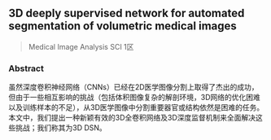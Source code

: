 ## 3D deeply supervised network for automated segmentation of volumetric medical images

> Medical Image Analysis  SCI 1区

### Abstract

虽然深度卷积神经网络（CNNs）已经在2D医学图像分割上取得了杰出的成功，但由于一些相互影响的挑战（包括体积图像复杂的解剖环境，3D网络的优化困难以及训练样本的不足），从3D医学图像中分割重要器官或结构依然是困难的任务。本文中，我们提出一种新颖有效的3D全卷积网络及3D深度监督机制来全面解决这些挑战；我们称其为3D DSN。